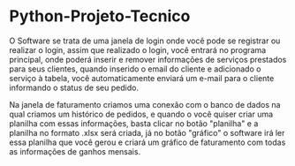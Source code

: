 # Python-Projeto-Tecnico


O Software se trata de uma janela de login onde você pode se registrar ou realizar o login, assim que realizado o login, você entrará no programa principal, onde poderá inserir e remover informações de serviços prestados para seus clientes, quando inserido o email do cliente e adicionado o serviço à tabela, você automaticamente enviará um e-mail para o cliente informando o status de seu pedido.

Na janela de faturamento criamos uma conexão com o banco de dados na qual criamos um histórico de pedidos, e quando o você quiser criar uma planilha com essas informações, basta clicar no botão "planilha" e a planilha no formato .xlsx será criada, já no botão "gráfico" o software irá ler essa planilha que você gerou e criará um gráfico de faturamento com todas as informações de ganhos mensais.
 
 

